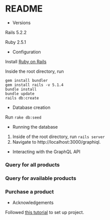 # README

- Versions

Rails 5.2.2

Ruby 2.5.1

- Configuration

Install [Ruby on Rails](https://gorails.com/setup/)

Inside the root directory, run

```
gem install bundler
gem install rails -v 5.1.4
bundle install
bundle update
rails db:create
```

- Database creation

Run `rake db:seed`

- Running the database

1. Inside of the root directory, run `rails server`
2. Navigate to http://localhost:3000/graphiql.

- Interacting with the GraphQL API

### Query for all products

### Query for available products

### Purchase a product

- Acknowledgements

Followed [this tutorial](https://www.howtographql.com/graphql-ruby/0-introduction/) to set up project.
